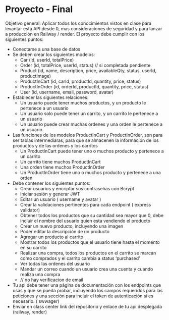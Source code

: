 # Proyecto - Final

Objetivo general: Aplicar todos los conocimientos vistos en clase para levantar esta API desde 0, mas consideraciones de seguridad y para lanzar a producción en Railway / render. El proyecto debe cumplir con los siguientes puntos:

- Conectarse a una base de datos
- Se deben crear los siguientes modelos:
    - Car (id, userId, totalPrice)
    - Order (id, totalPrice, userId, status) // si completada pendiente
    - Product (id, name, description, price, availableQty, status, userId, productImage)
    - ProductInCart (id, carId, productId, quantity, price, status)
    - ProductInOrder (id, orderId, productId, quantity, price, status)
    - User (id, username, email, password, avatar)
- Establecer las siguientes relaciones:
    - Un usuario puede tener muchos productos, y un producto le pertenece a un usuario
    - Un usuario solo puede tener un carrito, y un carrito le pertenece a un usuario
    - Un usuario puede crear muchas ordenes y una orden le pertenece a un usuario
- Las funciones de los modelos ProductInCart y ProductInOrder, son para ser tablas intermediaras, para que se almacenen la información de los productos y de las ordenes y los carritos
    - Un ProductInCart puede tener uno o muchos producto y pertenece a un carrito
    - Un carrito tiene muchos ProductInCart
    - Una orden tiene muchos ProductInOrder
    - Un ProductInOrder tiene uno o muchos producto y pertenece a una orden
- Debe contener los siguientes puntos:
    - Crear usuarios y encriptar sus contraseñas con Bcrypt
    - Iniciar sesión y generar JWT
    - Editar un usuario ( username y avatar )
    - Crear la validaciones pertinentes para cada endpoint ( express validator)
    - Obtener todos los productos que su cantidad sea mayor que 0, debe incluir el nombre del usuario quien esta vendiendo el producto
    - Crear un nuevo producto, incluyendo una imagen
    - Poder editar la descripción de un producto
    - Agregar un producto al carrito
    - Mostrar todos los productos que el usuario tiene hasta el momento en su carrito
    - Realizar una compra, todos los productos en el carrito se marcan como comprados y el carrito cambia a status ‘purchased’
    - Ver todas las ordenes del usuario
    - Mandar un correo cuando un usuario crea una cuenta y cuando realiza una compra
    - // no hay verificacion de email
- Tu api debe tener una página de documentación con los endpoints que usas y que se pueda probar, incluyendo los campos requeridos para las peticiones y una sección para incluir el token de autenticación si es necesario. ( swwager)
- Enviar en class center link del repositorio y enlace de tu api desplegada (railway, render)
